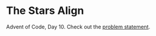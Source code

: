 # The Stars Align

Advent of Code, Day 10. Check out the [problem statement](https://adventofcode.com/2018/day/10).
